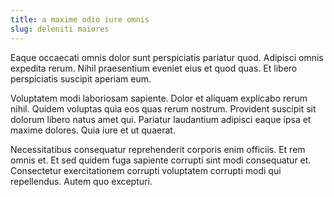 ```yaml
---
title: a maxime odio iure omnis
slug: deleniti maiores
---
```


Eaque occaecati omnis dolor sunt perspiciatis pariatur quod. Adipisci omnis expedita rerum. Nihil praesentium eveniet eius et quod quas. Et libero perspiciatis suscipit aperiam eum.

Voluptatem modi laboriosam sapiente. Dolor et aliquam explicabo rerum nihil. Quidem voluptas quia eos quas rerum nostrum. Provident suscipit sit dolorum libero natus amet qui. Pariatur laudantium adipisci eaque ipsa et maxime dolores. Quia iure et ut quaerat.

Necessitatibus consequatur reprehenderit corporis enim officiis. Et rem omnis et. Et sed quidem fuga sapiente corrupti sint modi consequatur et. Consectetur exercitationem corrupti voluptatem corrupti modi qui repellendus. Autem quo excepturi.
